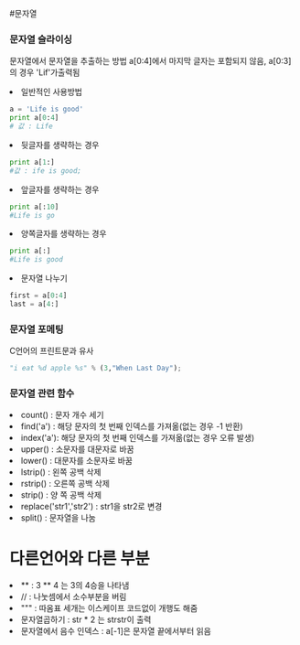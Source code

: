 #문자열

### 문자열 슬라이싱 
문자열에서 문자열을 추출하는 방법
a[0:4]에서 마지막 글자는 포함되지 않음, a[0:3]의 경우 'Lif'가출력됨
<li> 일반적인 사용방법

```python
a = 'Life is good'
print a[0:4]
# 값 : Life
```

<li> 뒷글자를 생략하는 경우

```python
print a[1:]
#값 : ife is good;
```

<li> 앞글자를 생략하는 경우

```python
print a[:10]
#Life is go
```

<li>양쪽글자를 생략하는 경우

```python
print a[:]
#Life is good
```

<li> 문자열 나누기

```python
first = a[0:4]
last = a[4:]
```

### 문자열 포메팅
C언어의 프린트문과 유사

```python
"i eat %d apple %s" % (3,"When Last Day");
```

### 문자열 관련 함수

<li> count() : 문자 개수 세기
<li> find('a') : 해당 문자의 첫 번째 인덱스를 가져옮(없는 경우 -1 반환)
<li> index('a'):  해당 문자의 첫 번째 인덱스를 가져옮(없는 경우 오류 발생)
<li> upper() : 소문자를 대문자로 바꿈
<li> lower() : 대문자를 소문자로 바꿈
<li> lstrip() : 왼쪽 공백 삭제
<li> rstrip() : 오른쪽 공백 삭제
<li> strip() : 양 쪽 공백 삭제
<li> replace('str1','str2') : str1을 str2로 변경
<li> split() : 문자열을 나눔











# 다른언어와 다른 부분
<li> ** : 3 ** 4 는 3의 4승을 나타냄
<li> // : 나눗셈에서 소수부분을 버림
<li> """ : 따옴표 세개는 이스케이프 코드없이 개행도 해줌
<li> 문자열곱하기 : str * 2 는 strstr이 출력
<li> 문자열에서 음수 인덱스 : a[-1]은 문자열 끝에서부터 읽음
